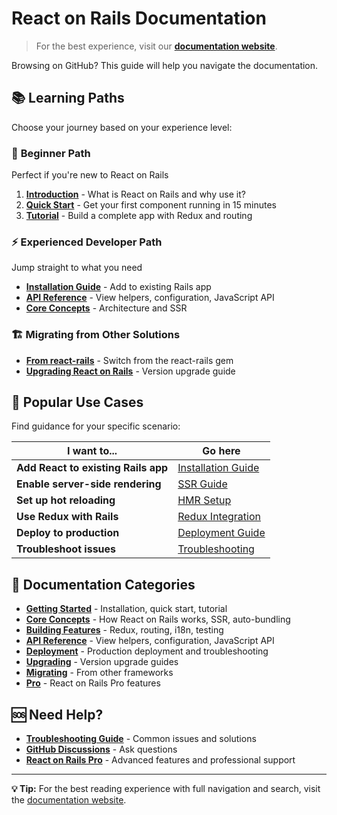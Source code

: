 # React on Rails Documentation

> For the best experience, visit our **[documentation website](https://www.shakacode.com/react-on-rails/docs/)**.

Browsing on GitHub? This guide will help you navigate the documentation.

## 📚 Learning Paths

Choose your journey based on your experience level:

### 🔰 **Beginner Path**

Perfect if you're new to React on Rails

1. **[Introduction](./introduction.md)** - What is React on Rails and why use it?
2. **[Quick Start](./getting-started/quick-start.md)** - Get your first component running in 15 minutes
3. **[Tutorial](./getting-started/tutorial.md)** - Build a complete app with Redux and routing

### ⚡ **Experienced Developer Path**

Jump straight to what you need

- **[Installation Guide](./getting-started/installation-into-an-existing-rails-app.md)** - Add to existing Rails app
- **[API Reference](./api-reference/README.md)** - View helpers, configuration, JavaScript API
- **[Core Concepts](./core-concepts/how-react-on-rails-works.md)** - Architecture and SSR

### 🏗️ **Migrating from Other Solutions**

- **[From react-rails](./migrating/migrating-from-react-rails.md)** - Switch from the react-rails gem
- **[Upgrading React on Rails](./upgrading/upgrading-react-on-rails.md)** - Version upgrade guide

## 🎯 Popular Use Cases

Find guidance for your specific scenario:

| I want to...                        | Go here                                                                                |
| ----------------------------------- | -------------------------------------------------------------------------------------- |
| **Add React to existing Rails app** | [Installation Guide](./getting-started/installation-into-an-existing-rails-app.md)     |
| **Enable server-side rendering**    | [SSR Guide](./core-concepts/react-server-rendering.md)                                 |
| **Set up hot reloading**            | [HMR Setup](./building-features/hmr-and-hot-reloading-with-the-webpack-dev-server.md) |
| **Use Redux with Rails**            | [Redux Integration](./building-features/react-and-redux.md)                            |
| **Deploy to production**            | [Deployment Guide](./deployment/deployment.md)                                         |
| **Troubleshoot issues**             | [Troubleshooting](./deployment/troubleshooting.md)                                     |

## 📖 Documentation Categories

- **[Getting Started](./getting-started/)** - Installation, quick start, tutorial
- **[Core Concepts](./core-concepts/)** - How React on Rails works, SSR, auto-bundling
- **[Building Features](./building-features/)** - Redux, routing, i18n, testing
- **[API Reference](./api-reference/)** - View helpers, configuration, JavaScript API
- **[Deployment](./deployment/)** - Production deployment and troubleshooting
- **[Upgrading](./upgrading/)** - Version upgrade guides
- **[Migrating](./migrating/)** - From other frameworks
- **[Pro](./pro/)** - React on Rails Pro features

## 🆘 Need Help?

- **[Troubleshooting Guide](./deployment/troubleshooting.md)** - Common issues and solutions
- **[GitHub Discussions](https://github.com/shakacode/react_on_rails/discussions)** - Ask questions
- **[React on Rails Pro](https://www.shakacode.com/react-on-rails-pro/)** - Advanced features and professional support

---

**💡 Tip:** For the best reading experience with full navigation and search, visit the [documentation website](https://www.shakacode.com/react-on-rails/docs/).
